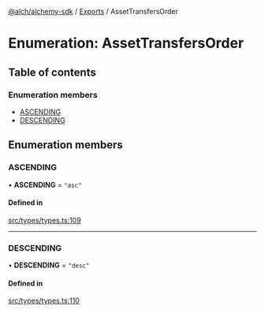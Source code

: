 [@alch/alchemy-sdk](../README.md) / [Exports](../modules.md) / AssetTransfersOrder

# Enumeration: AssetTransfersOrder

## Table of contents

### Enumeration members

- [ASCENDING](AssetTransfersOrder.md#ascending)
- [DESCENDING](AssetTransfersOrder.md#descending)

## Enumeration members

### ASCENDING

• **ASCENDING** = `"asc"`

#### Defined in

[src/types/types.ts:109](https://github.com/alchemyplatform/alchemy-sdk-js/blob/9fe1224/src/types/types.ts#L109)

___

### DESCENDING

• **DESCENDING** = `"desc"`

#### Defined in

[src/types/types.ts:110](https://github.com/alchemyplatform/alchemy-sdk-js/blob/9fe1224/src/types/types.ts#L110)
